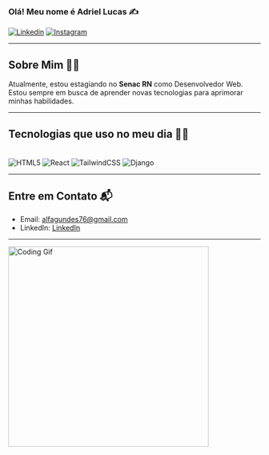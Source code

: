 ### Olá! Meu nome é Adriel Lucas ✍️
[![Linkedin](https://img.shields.io/badge/LinkedIn-0077B5?style=for-the-badge&logo=linkedin&logoColor=white)](https://www.linkedin.com/in/adriel-lucas-983363244/)
[![Instagram](https://img.shields.io/badge/Instagram-E4405F?style=for-the-badge&logo=instagram&logoColor=white)](https://www.instagram.com/adri_lukes/)

---

## Sobre Mim 🧑‍💼
Atualmente, estou estagiando no **Senac RN** como Desenvolvedor Web. Estou sempre em busca de aprender novas tecnologias para aprimorar minhas habilidades.

---

## Tecnologias que uso no meu dia 👨‍💻
<div style="display: inline_block"><br/>
  <img align="center" alt="HTML5" src="https://img.shields.io/badge/HTML5-E34F26?style=for-the-badge&logo=html5&logoColor=white"/>
  <img align="center" alt="React" src="https://img.shields.io/badge/React-20232A?style=for-the-badge&logo=react&logoColor=61DAFB"/>
  <img align="center" alt="TailwindCSS" src="https://img.shields.io/badge/Tailwind_CSS-38B2AC?style=for-the-badge&logo=tailwind-css&logoColor=white"/>
  <img align="center" alt="Django" src="https://img.shields.io/badge/Django-092E20?style=for-the-badge&logo=django&logoColor=white"/> 
</div>

---

## Entre em Contato 📬
- Email: alfagundes76@gmail.com
- LinkedIn: [LinkedIn](https://www.linkedin.com/in/adriel-lucas-983363244/)

---

<img src="https://media.giphy.com/media/qgQUggAC3Pfv687qPC/giphy.gif" width="400" alt="Coding Gif"/>
